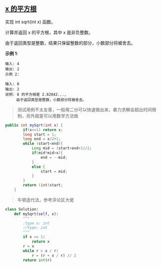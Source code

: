 ## [x 的平方根](https://leetcode-cn.com/problems/sqrtx/)

实现 int sqrt(int x) 函数。

计算并返回 x 的平方根，其中 x 是非负整数。

由于返回类型是整数，结果只保留整数的部分，小数部分将被舍去。

**示例 1**:

```
输入: 4
输出: 2
示例 2:

输入: 8
输出: 2
说明: 8 的平方根是 2.82842..., 
     由于返回类型是整数，小数部分将被舍去。
```

> 测试用例不太友善，一般用二分可以快速做出来，暴力求解会超出时间限制，另外就是可以用数学方法做

```java
public int mySqrt(int x) {
        if(x<=1) return x;
        long start = 1;
        long end = x/2+1;
        while (start<end){
            Long mid = (start+end+1)/2;
            if(mid*mid>x){
                end = --mid;
            }
            else {
                start = mid;
            }
        }
        return (int)start;
    }
```

> 牛顿迭代法，参考评论区大佬

```python
class Solution:
    def mySqrt(self, x):
        """
        :type x: int
        :rtype: int
        """
        if x <= 1:
            return x
        r = x
        while r > x / r:
            r = (r + x / r) // 2
        return int(r)
```

